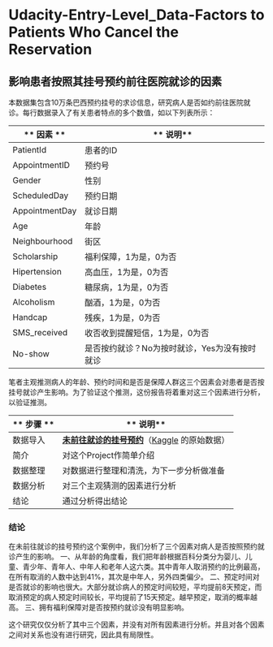 # Udacity-Entry-Level_Data-Factors to Patients Who Cancel the Reservation 
## 影响患者按照其挂号预约前往医院就诊的因素


本数据集包含10万条巴西预约挂号的求诊信息，研究病人是否如约前往医院就诊。每行数据录入了有关患者特点的多个数值，如以下列表所示：

| ** 因素 ** | ** 说明** |
|----------------------|-------------------| 
| PatientId  | 患者的ID |
| AppointmentID   | 预约号 |
| Gender |性别   |
| ScheduledDay | 预约日期 |
| AppointmentDay |就诊日期 |
|Age  | 年龄 |
| Neighbourhood |街区|
|Scholarship |福利保障，1为是，0为否|
|Hipertension |高血压，1为是，0为否|
|Diabetes |糖尿病，1为是，0为否|
|Alcoholism|酗酒，1为是，0为否|
|Handcap | 残疾，1为是，0为否|
|SMS_received |收否收到提醒短信，1为是，0为否|
|No-show | 是否按约就诊？No为按时就诊，Yes为没有按时就诊|

笔者主观推测病人的年龄、预约时间和是否是保障人群这三个因素会对患者是否按挂号就诊产生影响。为了验证这个推测，这份报告将着重对这三个因素进行分析，以验证推测。

| ** 步骤 ** | ** 说明** |
| ---------------------------------------- | ---------------------------------------- | 
| 数据导入   | [**未前往就诊的挂号预约**]( https://d17h27t6h515a5.cloudfront.net/topher/2017/October/59dd2e9a_noshowappointments-kagglev2-may-2016/noshowappointments-kagglev2-may-2016.csv)（[Kaggle](https://www.kaggle.com/joniarroba/noshowappointments) 的原始数据） |
| 简介   | 对这个Project作简单介绍 |
| 数据整理 |对数据进行整理和清洗，为下一步分析做准备   |
| 数据分析 | 对三个主观猜测的因素进行分析|
| 结论  | 通过分析得出结论 |


### 结论

在未前往就诊的挂号预约这个案例中，我们分析了三个因素对病人是否按照预约就诊产生的影响。
一、从年龄的角度看，我们把年龄根据百科分类分为婴儿、儿童、青少年、青年人、中年人和老年人这六类。其中青年人取消预约的比例最高，在所有取消的人数中达到41%，其次是中年人，另外四类偏少。
二、预定时间对是否就诊的影响也很大。大部分就诊病人的预定时间较短，平均提前8天预定，而取消预定的病人预定时间较长，平均提前了15天预定。越早预定，取消的概率越高。
三、拥有福利保障对是否按预约就诊没有明显影响。

这个研究仅仅分析了其中三个因素，并没有对所有因素进行分析。并且对各个因素之间对关系也没有进行研究，因此具有局限性。

